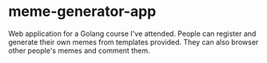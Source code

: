 # meme-generator-app
Web application for a Golang course I've attended.
People can register and generate their own memes from templates provided. They can also browser other people's memes and comment them.
